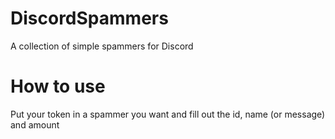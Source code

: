 # DiscordSpammers
A collection of simple spammers for Discord

# How to use
Put your token in a spammer you want and fill out the id, name (or message) and amount
